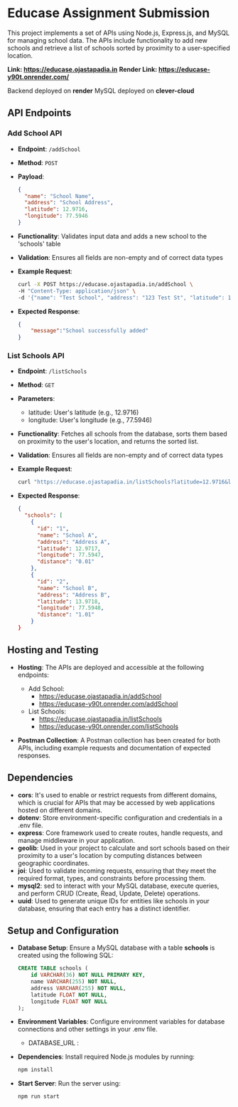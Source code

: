 # Educase Assignment Submission
This project implements a set of APIs using Node.js, Express.js, and MySQL for managing school data. The APIs include functionality to add new schools and retrieve a list of schools sorted by proximity to a user-specified location.

**Link: https://educase.ojastapadia.in**
**Render Link: https://educase-y90t.onrender.com/**

Backend deployed on **render**
MySQL deployed on **clever-cloud**

## API Endpoints

### Add School API
- **Endpoint**: `/addSchool`
- **Method**: `POST`
- **Payload**: 
  ```json
  {
    "name": "School Name",
    "address": "School Address",
    "latitude": 12.9716,
    "longitude": 77.5946
  }
  ```

- **Functionality**: Validates input data and adds a new school to the 'schools' table
- **Validation**: Ensures all fields are non-empty and of correct data types
- **Example Request**:
    ```bash
    curl -X POST https://educase.ojastapadia.in/addSchool \
    -H "Content-Type: application/json" \
    -d '{"name": "Test School", "address": "123 Test St", "latitude": 12.9716, "longitude": 77.5946}'
    ```
- **Expected Response**:
    ```json
    {
        "message":"School successfully added"
    }
    ```

### List Schools API
- **Endpoint**: `/listSchools`
- **Method**: `GET`
- **Parameters**:
    - latitude: User's latitude (e.g., 12.9716)
    - longitude: User's longitude (e.g., 77.5946)

- **Functionality**: Fetches all schools from the database, sorts them based on proximity to the user's location, and returns the sorted list. 
- **Validation**: Ensures all fields are non-empty and of correct data types
- **Example Request**:
    ```bash
    curl "https://educase.ojastapadia.in/listSchools?latitude=12.9716&longitude=77.5946"
    ```
- **Expected Response**:
    ```json
    {
      "schools": [
        {
          "id": "1",
          "name": "School A",
          "address": "Address A",
          "latitude": 12.9717,
          "longitude": 77.5947,
          "distance": "0.01"
        },
        {
          "id": "2",
          "name": "School B",
          "address": "Address B",
          "latitude": 13.9718,
          "longitude": 77.5948,
          "distance": "1.01"
        }
    }
    ```


## Hosting and Testing
- **Hosting**: The APIs are deployed and accessible at the following endpoints:

    - Add School: 
        - https://educase.ojastapadia.in/addSchool
        - https://educase-y90t.onrender.com/addSchool
    - List Schools: 
        - https://educase.ojastapadia.in/listSchools
        - https://educase-y90t.onrender.com/listSchools

- **Postman Collection**: A Postman collection has been created for both APIs, including example requests and documentation of expected responses.

## Dependencies

- **cors**: It's used to enable or restrict requests from different domains, which is crucial for APIs that may be accessed by web applications hosted on different domains.
- **dotenv**: Store environment-specific configuration and credentials in a .env file.
- **express**: Core framework used to create routes, handle requests, and manage middleware in your application.
- **geolib**: Used in your project to calculate and sort schools based on their proximity to a user's location by computing distances between geographic coordinates.
- **joi**: Used to validate incoming requests, ensuring that they meet the required format, types, and constraints before processing them.
- **mysql2**: sed to interact with your MySQL database, execute queries, and perform CRUD (Create, Read, Update, Delete) operations.
- **uuid**: Used to generate unique IDs for entities like schools in your database, ensuring that each entry has a distinct identifier.

## Setup and Configuration
- **Database Setup**: Ensure a MySQL database with a table **schools** is created using the following SQL:
    ```sql
    CREATE TABLE schools (
        id VARCHAR(36) NOT NULL PRIMARY KEY,
        name VARCHAR(255) NOT NULL,
        address VARCHAR(255) NOT NULL,
        latitude FLOAT NOT NULL,
        longitude FLOAT NOT NULL
    );
    ```

- **Environment Variables**: Configure environment variables for database connections and other settings in your .env file.
  - DATABASE_URL : <your-database-url>

- **Dependencies**: Install required Node.js modules by running:
    ```bash
    npm install
    ```

- **Start Server**: Run the server using:
    ```bash
    npm run start
    ```
